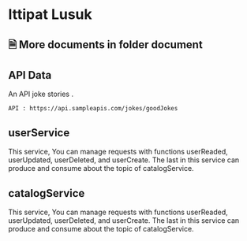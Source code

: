 # Ittipat Lusuk 

## 🗎 More documents in folder document

## API Data
An API joke stories .

``API : https://api.sampleapis.com/jokes/goodJokes`` 
## userService

This service, You can manage requests with functions userReaded, userUpdated, userDeleted, and userCreate. The last in this service can produce and consume about the topic of catalogService.

## catalogService
This service, You can manage requests with functions userReaded, userUpdated, userDeleted, and userCreate. The last in this service can produce and consume about the topic of catalogService.
